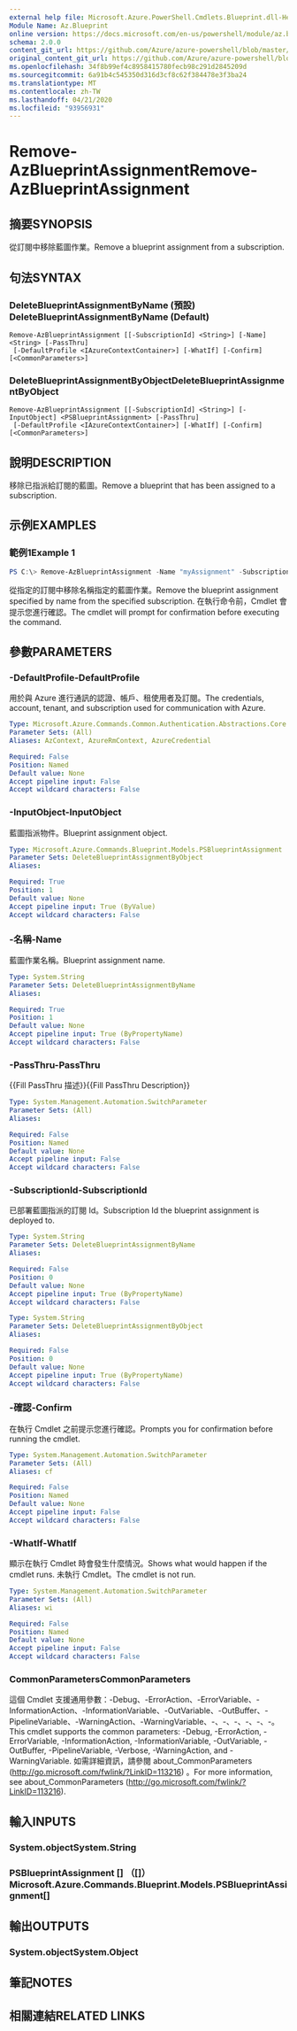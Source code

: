 ```yaml
---
external help file: Microsoft.Azure.PowerShell.Cmdlets.Blueprint.dll-Help.xml
Module Name: Az.Blueprint
online version: https://docs.microsoft.com/en-us/powershell/module/az.blueprint/remove-azblueprintassignment
schema: 2.0.0
content_git_url: https://github.com/Azure/azure-powershell/blob/master/src/Blueprint/Blueprint/help/Remove-AzBlueprintAssignment.md
original_content_git_url: https://github.com/Azure/azure-powershell/blob/master/src/Blueprint/Blueprint/help/Remove-AzBlueprintAssignment.md
ms.openlocfilehash: 34f8b99ef4c8958415780fecb98c291d2845209d
ms.sourcegitcommit: 6a91b4c545350d316d3cf8c62f384478e3f3ba24
ms.translationtype: MT
ms.contentlocale: zh-TW
ms.lasthandoff: 04/21/2020
ms.locfileid: "93956931"
---
```

# <span data-ttu-id="d973d-101">Remove-AzBlueprintAssignment</span><span class="sxs-lookup"><span data-stu-id="d973d-101">Remove-AzBlueprintAssignment</span></span>

## <span data-ttu-id="d973d-102">摘要</span><span class="sxs-lookup"><span data-stu-id="d973d-102">SYNOPSIS</span></span>
<span data-ttu-id="d973d-103">從訂閱中移除藍圖作業。</span><span class="sxs-lookup"><span data-stu-id="d973d-103">Remove a blueprint assignment from a subscription.</span></span>

## <span data-ttu-id="d973d-104">句法</span><span class="sxs-lookup"><span data-stu-id="d973d-104">SYNTAX</span></span>

### <span data-ttu-id="d973d-105">DeleteBlueprintAssignmentByName (預設) </span><span class="sxs-lookup"><span data-stu-id="d973d-105">DeleteBlueprintAssignmentByName (Default)</span></span>
```
Remove-AzBlueprintAssignment [[-SubscriptionId] <String>] [-Name] <String> [-PassThru]
 [-DefaultProfile <IAzureContextContainer>] [-WhatIf] [-Confirm] [<CommonParameters>]
```

### <span data-ttu-id="d973d-106">DeleteBlueprintAssignmentByObject</span><span class="sxs-lookup"><span data-stu-id="d973d-106">DeleteBlueprintAssignmentByObject</span></span>
```
Remove-AzBlueprintAssignment [[-SubscriptionId] <String>] [-InputObject] <PSBlueprintAssignment> [-PassThru]
 [-DefaultProfile <IAzureContextContainer>] [-WhatIf] [-Confirm] [<CommonParameters>]
```

## <span data-ttu-id="d973d-107">說明</span><span class="sxs-lookup"><span data-stu-id="d973d-107">DESCRIPTION</span></span>
<span data-ttu-id="d973d-108">移除已指派給訂閱的藍圖。</span><span class="sxs-lookup"><span data-stu-id="d973d-108">Remove a blueprint that has been assigned to a subscription.</span></span>

## <span data-ttu-id="d973d-109">示例</span><span class="sxs-lookup"><span data-stu-id="d973d-109">EXAMPLES</span></span>

### <span data-ttu-id="d973d-110">範例1</span><span class="sxs-lookup"><span data-stu-id="d973d-110">Example 1</span></span>
```powershell
PS C:\> Remove-AzBlueprintAssignment -Name "myAssignment" -Subscription "00000000-1111-0000-1111-000000000000" -Confirm
```

<span data-ttu-id="d973d-111">從指定的訂閱中移除名稱指定的藍圖作業。</span><span class="sxs-lookup"><span data-stu-id="d973d-111">Remove the blueprint assignment specified by name from the specified subscription.</span></span> <span data-ttu-id="d973d-112">在執行命令前，Cmdlet 會提示您進行確認。</span><span class="sxs-lookup"><span data-stu-id="d973d-112">The cmdlet will prompt for confirmation before executing the command.</span></span>

## <span data-ttu-id="d973d-113">參數</span><span class="sxs-lookup"><span data-stu-id="d973d-113">PARAMETERS</span></span>

### <span data-ttu-id="d973d-114">-DefaultProfile</span><span class="sxs-lookup"><span data-stu-id="d973d-114">-DefaultProfile</span></span>
<span data-ttu-id="d973d-115">用於與 Azure 進行通訊的認證、帳戶、租使用者及訂閱。</span><span class="sxs-lookup"><span data-stu-id="d973d-115">The credentials, account, tenant, and subscription used for communication with Azure.</span></span>

```yaml
Type: Microsoft.Azure.Commands.Common.Authentication.Abstractions.Core.IAzureContextContainer
Parameter Sets: (All)
Aliases: AzContext, AzureRmContext, AzureCredential

Required: False
Position: Named
Default value: None
Accept pipeline input: False
Accept wildcard characters: False
```

### <span data-ttu-id="d973d-116">-InputObject</span><span class="sxs-lookup"><span data-stu-id="d973d-116">-InputObject</span></span>
<span data-ttu-id="d973d-117">藍圖指派物件。</span><span class="sxs-lookup"><span data-stu-id="d973d-117">Blueprint assignment object.</span></span>

```yaml
Type: Microsoft.Azure.Commands.Blueprint.Models.PSBlueprintAssignment
Parameter Sets: DeleteBlueprintAssignmentByObject
Aliases:

Required: True
Position: 1
Default value: None
Accept pipeline input: True (ByValue)
Accept wildcard characters: False
```

### <span data-ttu-id="d973d-118">-名稱</span><span class="sxs-lookup"><span data-stu-id="d973d-118">-Name</span></span>
<span data-ttu-id="d973d-119">藍圖作業名稱。</span><span class="sxs-lookup"><span data-stu-id="d973d-119">Blueprint assignment name.</span></span>

```yaml
Type: System.String
Parameter Sets: DeleteBlueprintAssignmentByName
Aliases:

Required: True
Position: 1
Default value: None
Accept pipeline input: True (ByPropertyName)
Accept wildcard characters: False
```

### <span data-ttu-id="d973d-120">-PassThru</span><span class="sxs-lookup"><span data-stu-id="d973d-120">-PassThru</span></span>
<span data-ttu-id="d973d-121">{{Fill PassThru 描述}}</span><span class="sxs-lookup"><span data-stu-id="d973d-121">{{Fill PassThru Description}}</span></span>

```yaml
Type: System.Management.Automation.SwitchParameter
Parameter Sets: (All)
Aliases:

Required: False
Position: Named
Default value: None
Accept pipeline input: False
Accept wildcard characters: False
```

### <span data-ttu-id="d973d-122">-SubscriptionId</span><span class="sxs-lookup"><span data-stu-id="d973d-122">-SubscriptionId</span></span>
<span data-ttu-id="d973d-123">已部署藍圖指派的訂閱 Id。</span><span class="sxs-lookup"><span data-stu-id="d973d-123">Subscription Id the blueprint assignment is deployed to.</span></span>

```yaml
Type: System.String
Parameter Sets: DeleteBlueprintAssignmentByName
Aliases:

Required: False
Position: 0
Default value: None
Accept pipeline input: True (ByPropertyName)
Accept wildcard characters: False
```

```yaml
Type: System.String
Parameter Sets: DeleteBlueprintAssignmentByObject
Aliases:

Required: False
Position: 0
Default value: None
Accept pipeline input: True (ByPropertyName)
Accept wildcard characters: False
```

### <span data-ttu-id="d973d-124">-確認</span><span class="sxs-lookup"><span data-stu-id="d973d-124">-Confirm</span></span>
<span data-ttu-id="d973d-125">在執行 Cmdlet 之前提示您進行確認。</span><span class="sxs-lookup"><span data-stu-id="d973d-125">Prompts you for confirmation before running the cmdlet.</span></span>

```yaml
Type: System.Management.Automation.SwitchParameter
Parameter Sets: (All)
Aliases: cf

Required: False
Position: Named
Default value: None
Accept pipeline input: False
Accept wildcard characters: False
```

### <span data-ttu-id="d973d-126">-WhatIf</span><span class="sxs-lookup"><span data-stu-id="d973d-126">-WhatIf</span></span>
<span data-ttu-id="d973d-127">顯示在執行 Cmdlet 時會發生什麼情況。</span><span class="sxs-lookup"><span data-stu-id="d973d-127">Shows what would happen if the cmdlet runs.</span></span>
<span data-ttu-id="d973d-128">未執行 Cmdlet。</span><span class="sxs-lookup"><span data-stu-id="d973d-128">The cmdlet is not run.</span></span>

```yaml
Type: System.Management.Automation.SwitchParameter
Parameter Sets: (All)
Aliases: wi

Required: False
Position: Named
Default value: None
Accept pipeline input: False
Accept wildcard characters: False
```

### <span data-ttu-id="d973d-129">CommonParameters</span><span class="sxs-lookup"><span data-stu-id="d973d-129">CommonParameters</span></span>
<span data-ttu-id="d973d-130">這個 Cmdlet 支援通用參數：-Debug、-ErrorAction、-ErrorVariable、-InformationAction、-InformationVariable、-OutVariable、-OutBuffer、-PipelineVariable、-WarningAction、-WarningVariable、-、-、-、-、-、-。</span><span class="sxs-lookup"><span data-stu-id="d973d-130">This cmdlet supports the common parameters: -Debug, -ErrorAction, -ErrorVariable, -InformationAction, -InformationVariable, -OutVariable, -OutBuffer, -PipelineVariable, -Verbose, -WarningAction, and -WarningVariable.</span></span> <span data-ttu-id="d973d-131">如需詳細資訊，請參閱 about_CommonParameters (http://go.microsoft.com/fwlink/?LinkID=113216) 。</span><span class="sxs-lookup"><span data-stu-id="d973d-131">For more information, see about_CommonParameters (http://go.microsoft.com/fwlink/?LinkID=113216).</span></span>

## <span data-ttu-id="d973d-132">輸入</span><span class="sxs-lookup"><span data-stu-id="d973d-132">INPUTS</span></span>

### <span data-ttu-id="d973d-133">System.object</span><span class="sxs-lookup"><span data-stu-id="d973d-133">System.String</span></span>

### <span data-ttu-id="d973d-134">PSBlueprintAssignment [] （[]）</span><span class="sxs-lookup"><span data-stu-id="d973d-134">Microsoft.Azure.Commands.Blueprint.Models.PSBlueprintAssignment[]</span></span>

## <span data-ttu-id="d973d-135">輸出</span><span class="sxs-lookup"><span data-stu-id="d973d-135">OUTPUTS</span></span>

### <span data-ttu-id="d973d-136">System.object</span><span class="sxs-lookup"><span data-stu-id="d973d-136">System.Object</span></span>
## <span data-ttu-id="d973d-137">筆記</span><span class="sxs-lookup"><span data-stu-id="d973d-137">NOTES</span></span>

## <span data-ttu-id="d973d-138">相關連結</span><span class="sxs-lookup"><span data-stu-id="d973d-138">RELATED LINKS</span></span>
